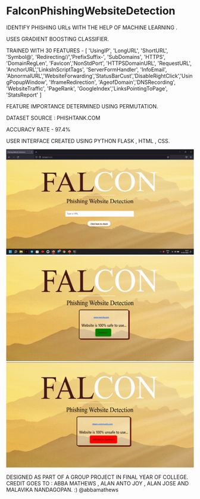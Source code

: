 # FalconPhishingWebsiteDetection
IDENTIFY PHISHING URLs WITH THE HELP OF MACHINE LEARNING .

USES GRADIENT BOOSTING CLASSIFIER.

TRAINED WITH 30 FEATURES - [ 'UsingIP', 'LongURL', 'ShortURL', 'Symbol@', 'Redirecting//','PrefixSuffix-', 'SubDomains', 'HTTPS', 'DomainRegLen', 'Favicon','NonStdPort', 'HTTPSDomainURL', 'RequestURL', 'AnchorURL','LinksInScriptTags', 'ServerFormHandler', 'InfoEmail', 'AbnormalURL','WebsiteForwarding','StatusBarCust','DisableRightClick','UsingPopupWindow', 'IframeRedirection', 'AgeofDomain','DNSRecording', 'WebsiteTraffic', 'PageRank', 'GoogleIndex','LinksPointingToPage', 'StatsReport' ]

FEATURE IMPORTANCE DETERMINED USING PERMUTATION.

DATASET SOURCE : PHISHTANK.COM

ACCURACY RATE - 97.4%

USER INTERFACE CREATED USING PYTHON FLASK , HTML , CSS.

![alt text](https://github.com/alanjok7/FalconPhishingWebsiteDetection/blob/main/Screenshot%201.png?raw=true)
![alt text](https://github.com/alanjok7/FalconPhishingWebsiteDetection/blob/main/Screenshot%202.png?raw=true)
![alt text](https://github.com/alanjok7/FalconPhishingWebsiteDetection/blob/main/Screenshot%203.png?raw=true)

DESIGNED AS PART OF A GROUP PROJECT IN FINAL YEAR OF COLLEGE.
CREDIT GOES TO :
ABBA MATHEWS , ALAN ANTO JOY , ALAN JOSE AND MALAVIKA NANDAGOPAN.
:)
@abbamathews 
